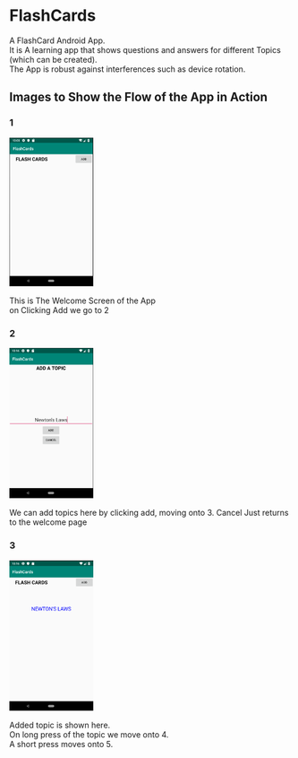 # FlashCards
A FlashCard Android App.<br /> 
It is A learning app that shows questions and answers for different Topics (which can be created).<br>
The App is robust against interferences such as device rotation.<br>
## Images to Show the Flow of the App in Action
<h3>1</h3>
<img src="WelcomeScreen.png" width="150px">
<p> This is The Welcome Screen of the App <br> on Clicking Add we go to 2</p>

<h3>2</h3>
<img src="addTopic.png" width="150px">
<p> We can add topics here by clicking add, moving onto 3. Cancel Just returns to the welcome page</p>

<h3>3</h3>
<img src="topicAdded.png" width="150px">
<p> Added topic is shown here.<br>On long press of the topic we move onto 4.<br>A short press moves onto 5.</p>
